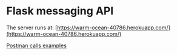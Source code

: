 # Flask messaging API

The server runs at: [https://warm-ocean-40786.herokuapp.com/](https://warm-ocean-40786.herokuapp.com/)

[Postman calls examples](https://web.postman.co/collections/4016156-680b2ded-94f2-4343-a218-643dbaa40430?workspace=d801c19e-93aa-4b85-856e-2b9aefac5cb9)